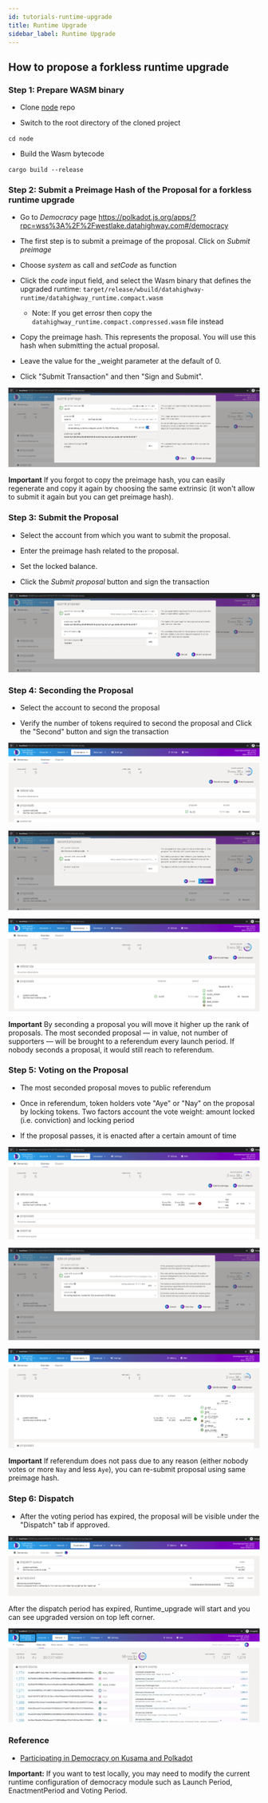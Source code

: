 ```yaml
---
id: tutorials-runtime-upgrade
title: Runtime Upgrade
sidebar_label: Runtime Upgrade
---
```


## How to propose a forkless runtime upgrade

### Step 1: Prepare WASM binary 

* Clone <a href="https://github.com/DataHighway-DHX/node" target="_blank" className="pretty-link pretty-link-colored">node</a> repo

* Switch to the root directory of the cloned project

`cd node`

* Build the Wasm bytecode

`cargo build --release`


### Step 2: Submit a Preimage Hash of the Proposal for a forkless runtime upgrade

* Go to _Democracy_ page https://polkadot.js.org/apps/?rpc=wss%3A%2F%2Fwestlake.datahighway.com#/democracy

* The first step is to submit a preimage of the proposal. Click on _Submit preimage_

* Choose _system_ as call and _setCode_ as function 

* Click the _code_ input field, and select the Wasm binary that defines the upgraded runtime: 
  `target/release/wbuild/datahighway-runtime/datahighway_runtime.compact.wasm`
  * Note: If you get errosr then copy the `datahighway_runtime.compact.compressed.wasm` file instead

* Copy the preimage hash. This represents the proposal. You will use this hash when submitting the actual proposal.

* Leave the value for the _weight parameter at the default of 0.

* Click "Submit Transaction" and then "Sign and Submit".

![Submit Preimage](/img/tutorial/submit_preimage.png "Submit Preimage")

**Important** If you forgot to copy the preimage hash, you can easily regenerate and copy it again by choosing the same extrinsic (it won't allow to submit it again but you can get preimage hash).

### Step 3: Submit the Proposal

* Select the account from which you want to submit the proposal. 

* Enter the preimage hash related to the proposal. 

* Set the locked balance. 

* Click the _Submit proposal_ button and sign the transaction

![Submit Proposal](/img/tutorial/submit_proposal.png "Submit Proposal")

### Step 4: Seconding the Proposal

* Select the account to second the proposal

* Verify the number of tokens required to second the proposal and Click the "Second" button and sign the transaction

![Second Proposal1](/img/tutorial/second_proposal1.png "Second Proposal1")

![Second Proposal2](/img/tutorial/second_proposal2.png "Second Proposal2")

![Second Proposal3](/img/tutorial/second_proposal3.png "Second Proposal3")

**Important** By seconding a proposal you will move it higher up the rank of proposals. The most seconded proposal — in value, not number of supporters — will be brought to a referendum every launch period. If nobody seconds a proposal, it would still reach to referendum.

### Step 5: Voting on the Proposal

* The most seconded proposal moves to public referendum

* Once in referendum, token holders vote "Aye" or "Nay" on the proposal by locking tokens. Two factors account the vote weight: amount locked (i.e. conviction) and locking period

* If the proposal passes, it is enacted after a certain amount of time

![Vote1](/img/tutorial/vote1.png "Vote1")

![Vote2](/img/tutorial/vote2.png "Vote2")

![Vote3](/img/tutorial/vote3.png "Vote3")

**Important** If referendum does not pass due to any reason (either nobody votes or more `Nay` and less `Aye`), you can re-submit proposal using same preimage hash.

### Step 6: Dispatch

* After the voting period has expired, the proposal will be visible under the "Dispatch" tab if approved.

![Dispatch](/img/tutorial/dispatch.png "Dispatch")

After the dispatch period has expired, Runtime_upgrade will start and you can see upgraded version on top left corner.

![Runtime](/img/tutorial/runtime.png "Runtime")


### Reference
* [Participating in Democracy on Kusama and Polkadot](https://wiki.polkadot.network/docs/maintain-guides-democracy/#proposing-an-action)

**Important:** If you want to test locally, you may need to modify the current runtime configuration of democracy module such as Launch Period, EnactmentPeriod and Voting Period.